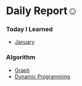 # Daily Report☺️

### Today I Learned
  * [January](./TIL/January.md)
  
### Algorithm
  * [Graph](./Algorithm/Graph/README.md) 
  * [Dynamic Programming](./Algorithm/Dynamic_Programming/README.md)
